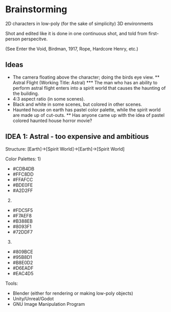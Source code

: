 # Brainstorming

2D characters in low-poly (for the sake of simplicity) 3D environments

Shot and edited like it is done in one continuous shot, and told from
first-person perspecitve.

(See Enter the Void, Birdman, 1917, Rope, Hardcore Henry, etc.)

## Ideas

* The camera floating above the character; doing the birds eye view.
** Astral Flight (Working Title: Astral)
*** The man who has an ability to perform astral flight enters into a
    spirit world that causes the haunting of the building.
* 4:3 aspect ratio (in some scenes).
* Black and white in some scenes, but colored in other scenes.
* Haunted house on earth has pastel color palette, while the spirit
  world are made up of cut-outs.
** Has anyone came up with the idea of pastel colored haunted house
   horror movie?

## IDEA 1: Astral - too expensive and ambitious
Structure:
[Earth]->[Spirit World]->[Earth]->[Spirit World]

Color Palettes:
1)
- #CDB4DB
- #FFC8DD
- #FFAFCC
- #BDE0FE
- #A2D2FF
2)
- #FDC5F5
- #F7AEF8
- #B388EB
- #8093F1
- #72DDF7
3)
- #809BCE
- #95B8D1
- #B8E0D2
- #D6EADF
- #EAC4D5

Tools:
- Blender (either for rendering or making low-poly objects)
- Unity/Unreal/Godot
- GNU Image Manipulation Program
